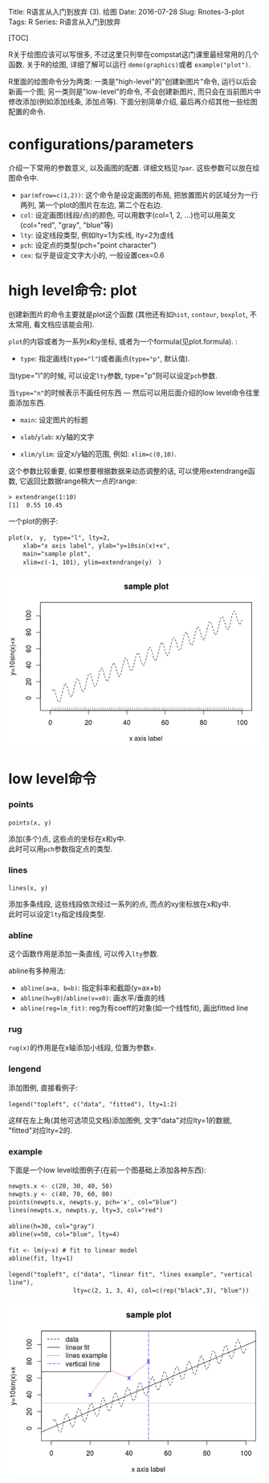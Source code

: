 Title: R语言从入门到放弃 (3). 绘图
Date: 2016-07-28 
Slug:  Rnotes-3-plot
Tags: R
Series: R语言从入门到放弃
 
[TOC]


R关于绘图应该可以写很多, 不过这里只列举在compstat这门课里最经常用的几个函数. 关于R的绘图, 详细了解可以运行 ``demo(graphics)``或者 ``example("plot")``.

R里面的绘图命令分为两类: 一类是"high-level"的"创建新图片"命令, 运行以后会新画一个图; 另一类则是"low-level"的命令, 不会创建新图片, 而只会在当前图片中修改添加(例如添加线条, 添加点等). 下面分别简单介绍, 最后再介绍其他一些绘图配置的命令. 

configurations/parameters
=========================
介绍一下常用的参数意义, 以及画图的配置. 详细文档见``?par``. 这些参数可以放在绘图命令中. 


* ``par(mfrow=c(1,2))``: 这个命令是设定画图的布局, 把放置图片的区域分为一行两列, 第一个plot的图片在左边, 第二个在右边. 
* ``col``: 设定画图(线段/点)的颜色, 可以用数字(col=1, 2, ...)也可以用英文(col="red", "gray", "blue"等)
* ``lty``: 设定线段类型, 例如lty=1为实线, lty=2为虚线
* ``pch``: 设定点的类型(pch="point character")
* ``cex``: 似乎是设定文字大小的, 一般设置cex=0.6


high level命令: plot
==================
创建新图片的命令主要就是plot这个函数 (其他还有如``hist``, ``contour``, ``boxplot``, 不太常用, 看文档应该能会用). 

``plot``的内容或者为一系列x和y坐标, 或者为一个formula(见plot.formula). : 


* ``type``: 指定画线(``type="l"``)或者画点(``type="p"``, 默认值). 

当type="l"的时候, 可以设定``lty``参数, type="p"则可以设定``pch``参数. 

当``type="n"``的时候表示不画任何东西 — 然后可以用后面介绍的low level命令往里面添加东西. 



* ``main``: 设定图片的标题



* ``xlab``/``ylab``: x/y轴的文字



* ``xlim/ylim``: 设定x/y轴的范围, 例如: ``xlim=c(0,10)``. 

这个参数比较重要, 如果想要根据数据来动态调整的话, 可以使用extendrange函数, 它返回比数据range稍大一点的range: 

	> extendrange(1:10)
	[1]  0.55 10.45



一个plot的例子:　

    plot(x,　y,　type="l", lty=2, 
        xlab="x axis label", ylab="y=10sin(x)+x", 
        main="sample plot", 
        xlim=c(-1, 101), ylim=extendrange(y)　)

![](../images/Rnotes-3-plot/pasted_image001.png)

low level命令
===========

### points
``points(x, y) ``

添加(多个)点, 这些点的坐标在x和y中.   
此时可以用``pch``参数指定点的类型.

### lines
``lines(x, y)``

添加多条线段, 这些线段依次经过一系列的点, 而点的xy坐标放在x和y中.  
此时可以设定``lty``指定线段类型. 

### abline
这个函数作用是添加一条直线, 可以传入``lty``参数. 

abline有多种用法: 


* ``abline(a=a, b=b)``: 指定斜率和截距(y=ax+b)
* ``abline(h=y0)``/``abline(v=x0)``: 画水平/垂直的线
* ``abline(reg=lm_fit)``: reg为有coeff的对象(如一个线性fit), 画出fitted line


### rug
``rug(x)``的作用是在x轴添加小线段, 位置为参数``x``.

### lengend
添加图例, 直接看例子:

``legend("topleft", c("data", "fitted"), lty=1:2)``

这样在左上角(其他可选项见文档)添加图例, 文字"data"对应lty=1的数据, "fitted"对应lty=2的. 

### example

下面是一个low level绘图例子(在前一个图基础上添加各种东西): 


	newpts.x <- c(20, 30, 40, 50)
	newpts.y <- c(40, 70, 60, 80)
	points(newpts.x, newpts.y, pch='x', col="blue")
	lines(newpts.x, newpts.y, lty=3, col="red")
	
	abline(h=30, col="gray")
	abline(v=50, col="blue", lty=4)
	
	fit <- lm(y~x) # fit to linear model
	abline(fit, lty=1)
	
	legend("topleft", c("data", "linear fit", "lines example", "vertical line"), 
	                  lty=c(2, 1, 3, 4), col=c(rep("black",3), "blue"))


![](../images/Rnotes-3-plot/pasted_image002.png)
